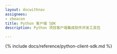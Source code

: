 ```yaml
---
layout: docwithnav
assignees:
- zbeacon
title: Python 客户端 SDK
description: Python 项目客户端集成软件开发工具包

---
```


{% include docs/reference/python-client-sdk.md %}